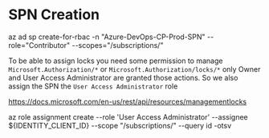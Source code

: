 # SPN Creation

az ad sp create-for-rbac -n "Azure-DevOps-CP-Prod-SPN" --role="Contributor" --scopes="/subscriptions/<subscription-id>"

To be able to assign locks you need  some permission to manage `Microsoft.Authorization/*` or `Microsoft.Authorization/locks/*` only Owner and User Access Administrator are granted those actions. So we also assign the SPN the `User Access Administrator` role

https://docs.microsoft.com/en-us/rest/api/resources/managementlocks

az role assignment create --role 'User Access Administrator' --assignee ${IDENTITY_CLIENT_ID} --scope "/subscriptions/<subscription-id>" --query id -otsv